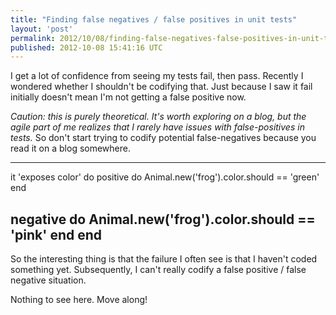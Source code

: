 ```yaml
---
title: "Finding false negatives / false positives in unit tests"
layout: 'post'
permalink: 2012/10/08/finding-false-negatives-false-positives-in-unit-tests
published: 2012-10-08 15:41:16 UTC
---
```

I get a lot of confidence from seeing my tests fail, then pass. Recently I wondered whether I shouldn't be codifying that. Just because I saw it fail initially doesn't mean I'm not getting a false positive now.

*Caution: this is purely theoretical. It's worth exploring on a blog, but the agile part of me realizes that I rarely have issues with false-positives in tests.* So don't start trying to codify potential false-negatives because you read it on a blog somewhere.

---
it 'exposes color' do
  positive do
    Animal.new('frog').color.should == 'green'
  end

  negative do
    Animal.new('frog').color.should == 'pink'
  end
end
---

So the interesting thing is that the failure I often see is that I haven't coded something yet. Subsequently, I can't really codify a false positive / false negative situation.

Nothing to see here. Move along!
